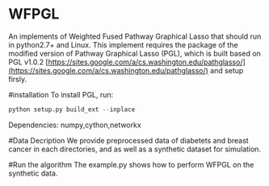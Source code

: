 # WFPGL

An implements of Weighted Fused Pathway Graphical Lasso that should run in python2.7+ and Linux.
This implement requires the package of the modified version of Pathway Graphical Lasso (PGL), which is built based on PGL v1.0.2 [https://sites.google.com/a/cs.washington.edu/pathglasso/](https://sites.google.com/a/cs.washington.edu/pathglasso/) and setup firsly.

#installation
To install PGL, run:
```python
python setup.py build_ext --inplace
```
Dependencies: numpy,cython,networkx

#Data Decription
We provide preprocessed data of diabetets and breast cancer in each directories, and as well as a synthetic dataset for simulation.

#Run the algorithm
The example.py shows how to perform WFPGL on the synthetic data.
